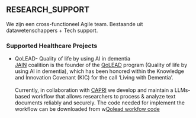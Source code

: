 ## RESEARCH_SUPPORT
We zijn een cross-functioneel Agile team. Bestaande uit  datawetenschappers + Tech support. 


### Supported Healthcare  Projects

* QoLEAD- Quality of life by using AI in dementia </br>
[JAIN](https://www.jainprojects.com/qolead/) coalition is the founder of the [QoLEAD](https://qolead.nl/project-details/) program (Quality of life by using AI in dementia), which has been honored within the Knowledge and Innovation Covenant (KIC) for the call ‘Living with Dementia’. </br></br>
 Currently, in collaboration with [CAPRI](https://www.maastrichtuniversity.nl/research/care-and-public-health-research-institute) we develop and maintain a LLMs-based workflow that allows researchers to process & analyze  text documents reliably and securely.  The code needed for implement the workflow can be downloaded from w[Qolead workfow code](https://github.com/HR-DataLab-Healthcare/RESEARCH_SUPPORT/commit/a6aad004e62895768cf4f9129434bec4b098b59d)